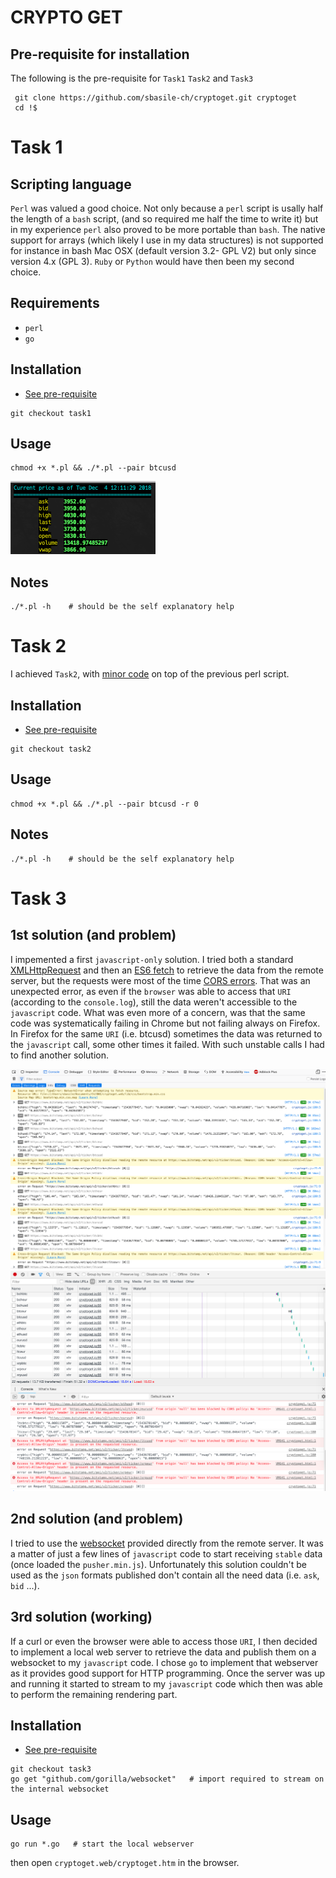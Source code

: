 CRYPTO GET
====

## Pre-requisite for installation

The following is the pre-requisite for `Task1` `Task2` and `Task3`
```shell
 git clone https://github.com/sbasile-ch/cryptoget.git cryptoget
 cd !$
 ```

# Task 1

## Scripting language

`Perl` was valued a good choice. Not only because a `perl` script is usally half the length of a `bash` script, (and so required me half the time to write it) but in my experience `perl` also proved to be more portable than `bash`. The native support for arrays (which likely I use in my data structures) is not supported for instance in bash Mac OSX (default version 3.2- GPL V2) but only since version 4.x (GPL 3).
`Ruby` or `Python` would have then been my second choice.

## Requirements

- `perl`
- `go`

## Installation

* [See pre-requisite](#pre-requisite)

```shell
git checkout task1
 ```

## Usage

```shell
chmod +x *.pl && ./*.pl --pair btcusd
 ```

![perl output](https://github.com/sbasile-ch/cryptoget/blob/master/docs/perl.png "perl output")

## Notes

```shell
./*.pl -h    # should be the self explanatory help
 ```

# Task 2

I achieved `Task2`, with [minor code](https://github.com/sbasile-ch/cryptoget/compare/23b03c4..94378e0) on top of the previous perl script.


## Installation
* [See pre-requisite](#pre-requisite)

```shell
git checkout task2
 ```

## Usage

```shell
chmod +x *.pl && ./*.pl --pair btcusd -r 0
 ```

## Notes

```shell
./*.pl -h    # should be the self explanatory help
 ```


# Task 3

## 1st solution (and problem)

I impemented a first `javascript-only` solution. I tried both a standard [XMLHttpRequest](https://developer.mozilla.org/en-US/docs/Web/API/XMLHttpRequest) and then an [ES6 fetch](https://developer.mozilla.org/en-US/docs/Web/API/Fetch_API)
to retrieve the data from the remote server, but the requests were most of the time [CORS errors](https://developer.mozilla.org/en-US/docs/Web/HTTP/CORS/Errors). That was an unexpected error, as even if the `browser` was able to access that `URI` (according to the `console.log`), still the data weren't accessible to the `javascript` code. What was even more of a concern, was that the same code was systematically failing in Chrome but not failing always on Firefox. In Firefox for the same `URI` (i.e. btcusd)   sometimes the data was returned to the `javascript` call, some other times it failed.
With such unstable calls I had to find another solution.

![CORS error 1](https://github.com/sbasile-ch/cryptoget/blob/master/docs/CORS.error.1.png "CORS error 1")
![CORS error 2](https://github.com/sbasile-ch/cryptoget/blob/master/docs/CORS.error.2.png "CORS error 2")


## 2nd solution (and problem)
I tried to use the [websocket](https://www.bitstamp.net/websocket/) provided directly from the remote server. It was a matter of just a few lines of `javascript` code to start receiving `stable` data (once loaded the `pusher.min.js`). Unfortunately this solution couldn't be used as the `json` formats published don't contain all the need data (i.e. `ask`, `bid` ...).

## 3rd solution (working)
If a curl or even the browser were able to access those `URI`, I then decided to implement a local web server to retrieve the data and publish them on a websocket to my `javascript` code. I chose `go` to implement that webserver as it provides good support for HTTP programming.
Once the server was up and running it started to stream to my `javascript` code which then was able to perform the remaining rendering part.

## Installation
* [See pre-requisite](#pre-requisite)

```shell
git checkout task3
go get "github.com/gorilla/websocket"   # import required to stream on the internal websocket
```
## Usage

```shell
go run *.go   # start the local webserver
 ```
 then open `cryptoget.web/cryptoget.htm` in the browser.


